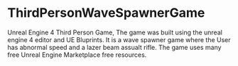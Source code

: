 # ThirdPersonWaveSpawnerGame
Unreal Engine 4 Third Person Game, The game was built using the unreal engine 4 editor and UE Bluprints. It is a wave spawner game where the User has abnormal speed and a lazer beam assualt rifle. The game uses many free Unreal Engine Marketplace free resources.
